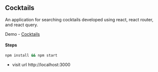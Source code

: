 ## Cocktails

An application for searching cocktails developed using react, react router, and react query.

Demo - [Cocktails](https://ashlynz-cocktails-db.netlify.app)

#### Steps

```sh
npm install && npm start
```

- visit url http://localhost:3000
